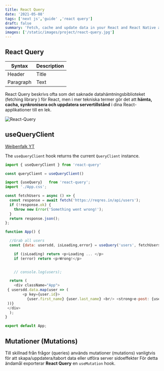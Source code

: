 ```yaml
---
title: React Query
date: '2021-05-08'
tags: ['next js','guide' ,'react query']
draft: false
summary: 'Fetch, cache and update data in your React and React Native applications all without touching any "global state".'
images: ['/static/images/project/react-query.jpg']
---
```


## React Query

| Syntax      | Description |
| ----------- | ----------- |
| Header      | Title       |
| Paragraph   | Text        |




React Query beskrivs ofta som det saknade datahämtningsbiblioteket (fetching library ) för React, men i mer tekniska termer gör det att **hämta, cacha, synkronisera och uppdatera servertillstånd** i dina React-applikationer till en lek.

![React-Query](/static/images/project/react-query.jpg)



## useQueryClient


[Weibenfalk YT](https://youtu.be/vulrysnm0xU)



The `useQueryClient` hook returns the current `QueryClient` instance.

```js
import { useQueryClient } from 'react-query'

const queryClient = useQueryClient()
```



```javascript
import {useQuery}   from 'react-query';
import './App.css';

const fetchUsers = async () => {
  const response = await fetch('https://reqres.in/api/users');
  if (!response.ok) {
    throw new Error('Something went wrong!');
  }
  return response.json();
};

function App() {

  //Grab all users
  const {data: usersdd, isLoading,error} = useQuery('users', fetchUsers)

    if (isLoading) return <p>Loading ... </p>
    if (error) return <p>Wrong!</p>

   
    // console.log(users);

  return (
    <div className="App">
 { usersdd.data.map(user => (
        <p key={user.id}>
          {user.first_name} {user.last_name} <br/> <strong>e-post: {user.email}</strong> </p>
 ))}
 </div>
  );
}

export default App;
```



## Mutationer (Mutations) 

Till skillnad från frågor (queries) används mutationer (mutations) vanligtvis för att skapa/uppdatera/tabort data eller utföra server sidoeffekter För detta ändamål exporterar **React Query** en `useMutation` hook.